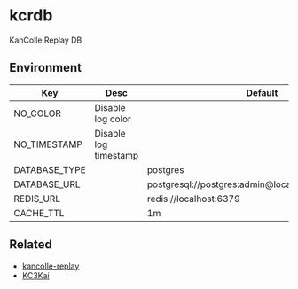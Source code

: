 # kcrdb

KanColle Replay DB

## Environment

| Key           | Desc                  | Default                                             |
|---------------|-----------------------|-----------------------------------------------------|
| NO_COLOR      | Disable log color     |                                                     |
| NO_TIMESTAMP  | Disable log timestamp |                                                     |
| DATABASE_TYPE |                       | postgres                                            |
| DATABASE_URL  |                       | postgresql://postgres:admin@localhost:5432/postgres |
| REDIS_URL     |                       | redis://localhost:6379                              |
| CACHE_TTL     |                       | 1m                                                  |

## Related

- [kancolle-replay](https://github.com/KC3Kai/kancolle-replay)
- [KC3Kai](https://github.com/KC3Kai/KC3Kai)
